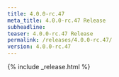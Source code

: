 ```yaml
---
title: 4.0.0-rc.47
meta_title: 4.0.0-rc.47 Release
subheadline: 
teaser: 4.0.0-rc.47 Release
permalink: /releases/4.0.0-rc.47/
version: 4.0.0-rc.47
---
```


{% include _release.html %}
